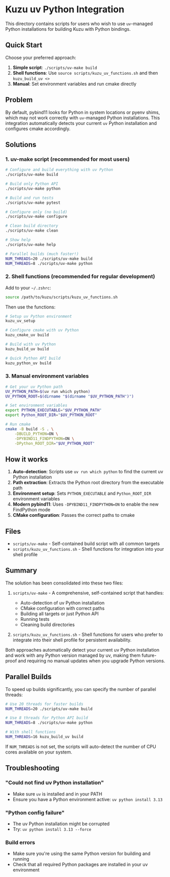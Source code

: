 # Kuzu uv Python Integration

This directory contains scripts for users who wish to use `uv`-managed Python installations for building Kuzu with Python bindings.

## Quick Start

Choose your preferred approach:

1. **Simple script**: `./scripts/uv-make build`
2. **Shell functions**: Use `source scripts/kuzu_uv_functions.sh` and then `kuzu_build_uv <>`
3. **Manual**: Set environment variables and run cmake directly

## Problem

By default, pybind11 looks for Python in system locations or pyenv shims, which may not work correctly with `uv`-managed Python installations. This integration automatically detects your current `uv` Python installation and configures cmake accordingly.

## Solutions

### 1. uv-make script (recommended for most users)

```bash
# Configure and build everything with uv Python
./scripts/uv-make build

# Build only Python API
./scripts/uv-make python

# Build and run tests
./scripts/uv-make pytest

# Configure only (no build)
./scripts/uv-make configure

# Clean build directory
./scripts/uv-make clean

# Show help
./scripts/uv-make help

# Parallel builds (much faster!)
NUM_THREADS=20 ./scripts/uv-make build
NUM_THREADS=8 ./scripts/uv-make python
```

### 2. Shell functions (recommended for regular development)

Add to your `~/.zshrc`:
```bash
source /path/to/kuzu/scripts/kuzu_uv_functions.sh
```

Then use the functions:
```bash
# Setup uv Python environment
kuzu_uv_setup

# Configure cmake with uv Python
kuzu_cmake_uv build

# Build with uv Python
kuzu_build_uv build

# Quick Python API build
kuzu_python_uv build
```

### 3. Manual environment variables

```bash
# Get your uv Python path
UV_PYTHON_PATH=$(uv run which python)
UV_PYTHON_ROOT=$(dirname "$(dirname "$UV_PYTHON_PATH")")

# Set environment variables
export PYTHON_EXECUTABLE="$UV_PYTHON_PATH"
export Python_ROOT_DIR="$UV_PYTHON_ROOT"

# Run cmake
cmake -B build -S . \
    -DBUILD_PYTHON=ON \
    -DPYBIND11_FINDPYTHON=ON \
    -DPython_ROOT_DIR="$UV_PYTHON_ROOT"
```

## How it works

1. **Auto-detection**: Scripts use `uv run which python` to find the current uv Python installation
2. **Path extraction**: Extracts the Python root directory from the executable path
3. **Environment setup**: Sets `PYTHON_EXECUTABLE` and `Python_ROOT_DIR` environment variables
4. **Modern pybind11**: Uses `-DPYBIND11_FINDPYTHON=ON` to enable the new FindPython mode
5. **CMake configuration**: Passes the correct paths to cmake

## Files

- `scripts/uv-make` - Self-contained build script with all common targets
- `scripts/kuzu_uv_functions.sh` - Shell functions for integration into your shell profile

## Summary

The solution has been consolidated into these two files:

1. `scripts/uv-make` - A comprehensive, self-contained script that handles:
   - Auto-detection of uv Python installation
   - CMake configuration with correct paths
   - Building all targets or just Python API
   - Running tests
   - Cleaning build directories

2. `scripts/kuzu_uv_functions.sh` - Shell functions for users who prefer to integrate into their shell profile for persistent availability.

Both approaches automatically detect your current uv Python installation and work with any Python version managed by uv, making them future-proof and requiring no manual updates when you upgrade Python versions.

## Parallel Builds

To speed up builds significantly, you can specify the number of parallel threads:

```bash
# Use 20 threads for faster builds
NUM_THREADS=20 ./scripts/uv-make build

# Use 8 threads for Python API build
NUM_THREADS=8 ./scripts/uv-make python

# With shell functions
NUM_THREADS=16 kuzu_build_uv build
```

If `NUM_THREADS` is not set, the scripts will auto-detect the number of CPU cores available on your system.

## Troubleshooting

### "Could not find uv Python installation"
- Make sure `uv` is installed and in your PATH
- Ensure you have a Python environment active: `uv python install 3.13`

### "Python config failure"
- The uv Python installation might be corrupted
- Try: `uv python install 3.13 --force`

### Build errors
- Make sure you're using the same Python version for building and running
- Check that all required Python packages are installed in your uv environment 